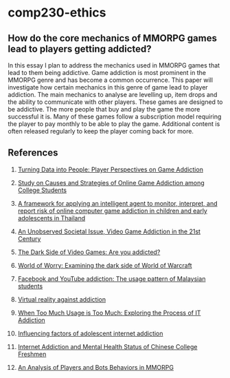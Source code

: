 # comp230-ethics

## How do the core mechanics of MMORPG games lead to players getting addicted?

In this essay I plan to address the mechanics used in MMORPG games that lead to them being addictive. Game addiction is most prominent in the MMORPG genre and has become a common occurrence. This paper will investigate how certain mechanics in this genre of game lead to player addiction. The main mechanics to analyse are levelling up, item drops and the ability to communicate with other players. 
These games are designed to be addictive. The more people that buy and play the game the more successful it is. Many of these games follow a subscription model requiring the player to pay monthly to be able to play the game. Additional content is often released regularly to keep the player coming back for more. 


## References
1. [Turning Data into People: Player Perspectives on Game Addiction](http://ieeexplore.ieee.org.ezproxy.falmouth.ac.uk/xpls/icp.jsp?arnumber=7399493)

2. [Study on Causes and Strategies of Online Game Addiction among College Students](http://ieeexplore.ieee.org.ezproxy.falmouth.ac.uk/document/5630987/)

3. [A framework for applying an intelligent agent to monitor, interpret, and report risk of online computer game addiction in children and early adolescents in Thailand](http://ieeexplore.ieee.org.ezproxy.falmouth.ac.uk/document/6211592/)

4. [An Unobserved Societal Issue, Video Game Addiction in the 21st Century](http://ieeexplore.ieee.org.ezproxy.falmouth.ac.uk/document/4362237/)

5. [The Dark Side of Video Games: Are you addicted?](http://ieeexplore.ieee.org.ezproxy.falmouth.ac.uk/document/7353289/)

6. [World of Worry: Examining the dark side of World of Warcraft ](http://ieeexplore.ieee.org.ezproxy.falmouth.ac.uk/document/7786819/)

7. [Facebook and YouTube addiction: The usage pattern of Malaysian students](http://ieeexplore.ieee.org.ezproxy.falmouth.ac.uk/document/8002516/)

8. [Virtual reality against addiction](http://ieeexplore.ieee.org.ezproxy.falmouth.ac.uk/document/7148387/)

9. [When Too Much Usage is Too Much: Exploring the Process of IT Addiction](http://ieeexplore.ieee.org.ezproxy.falmouth.ac.uk/document/6759155/)

10. [Influencing factors of adolescent internet addiction](http://ieeexplore.ieee.org.ezproxy.falmouth.ac.uk/document/5607395/)

11. [Internet Addiction and Mental Health Status of Chinese College Freshmen](http://ieeexplore.ieee.org.ezproxy.falmouth.ac.uk/document/5162977/)

12. [An Analysis of Players and Bots Behaviors in MMORPG](http://ieeexplore.ieee.org.ezproxy.falmouth.ac.uk/document/6531845/)
